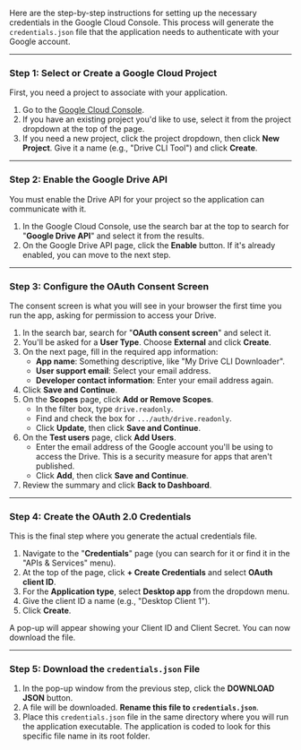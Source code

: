 Here are the step-by-step instructions for setting up the necessary credentials in the Google Cloud Console. This process will generate the `credentials.json` file that the application needs to authenticate with your Google account.

---
### **Step 1: Select or Create a Google Cloud Project**

First, you need a project to associate with your application.

1.  Go to the [Google Cloud Console](https://console.cloud.google.com/).
2.  If you have an existing project you'd like to use, select it from the project dropdown at the top of the page.
3.  If you need a new project, click the project dropdown, then click **New Project**. Give it a name (e.g., "Drive CLI Tool") and click **Create**.

---
### **Step 2: Enable the Google Drive API**

You must enable the Drive API for your project so the application can communicate with it.

1.  In the Google Cloud Console, use the search bar at the top to search for "**Google Drive API**" and select it from the results.
2.  On the Google Drive API page, click the **Enable** button. If it's already enabled, you can move to the next step.

---
### **Step 3: Configure the OAuth Consent Screen**

The consent screen is what you will see in your browser the first time you run the app, asking for permission to access your Drive.

1.  In the search bar, search for "**OAuth consent screen**" and select it.
2.  You'll be asked for a **User Type**. Choose **External** and click **Create**.
3.  On the next page, fill in the required app information:
    * **App name**: Something descriptive, like "My Drive CLI Downloader".
    * **User support email**: Select your email address.
    * **Developer contact information**: Enter your email address again.
4.  Click **Save and Continue**.
5.  On the **Scopes** page, click **Add or Remove Scopes**.
    * In the filter box, type `drive.readonly`.
    * Find and check the box for `.../auth/drive.readonly`.
    * Click **Update**, then click **Save and Continue**.
6.  On the **Test users** page, click **Add Users**.
    * Enter the email address of the Google account you'll be using to access the Drive. This is a security measure for apps that aren't published.
    * Click **Add**, then click **Save and Continue**.
7.  Review the summary and click **Back to Dashboard**.

---
### **Step 4: Create the OAuth 2.0 Credentials**

This is the final step where you generate the actual credentials file.

1.  Navigate to the "**Credentials**" page (you can search for it or find it in the "APIs & Services" menu).
2.  At the top of the page, click **+ Create Credentials** and select **OAuth client ID**.
3.  For the **Application type**, select **Desktop app** from the dropdown menu.
4.  Give the client ID a name (e.g., "Desktop Client 1").
5.  Click **Create**.

A pop-up will appear showing your Client ID and Client Secret. You can now download the file.

---
### **Step 5: Download the `credentials.json` File**

1.  In the pop-up window from the previous step, click the **DOWNLOAD JSON** button.
2.  A file will be downloaded. **Rename this file to `credentials.json`**.
3.  Place this `credentials.json` file in the same directory where you will run the application executable. The application is coded to look for this specific file name in its root folder.